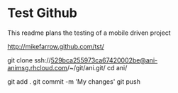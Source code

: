Test Github
===

This readme plans the testing of a mobile driven project

http://mikefarrow.github.com/tst/

git clone ssh://529bca255973ca67420002be@ani-animsg.rhcloud.com/~/git/ani.git/
cd ani/

git add .
git commit -m 'My changes'
git push